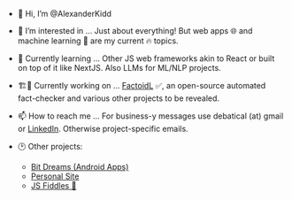 - 👋 Hi, I’m @AlexanderKidd
- 👀 I’m interested in ... Just about everything! But web apps 🌐 and machine learning 🤖 are my current 🔥 topics.
- 🌱 Currently learning ... Other JS web frameworks akin to React or built on top of it like NextJS. Also LLMs for ML/NLP projects.
- 🏗️🚚 Currently working on ... <a href="https://github.com/AlexanderKidd/FactoidL" target="_blank">FactoidL</a> ✅, an open-source automated fact-checker and various other projects to be revealed.
- 📫 How to reach me ... For business-y messages use debatical (at) gmail or <a href="https://www.linkedin.com/in/alexander-kidd-5baa30109" target="_blank">LinkedIn</a>. Otherwise project-specific emails.

- 🕑 Other projects:
  - <a href="https://play.google.com/store/apps/dev?id=7190442441456634365" target="_blank" rel="noopener">Bit Dreams (Android Apps)</a>
  - <a href="https://www.alexander-kidd.com" target="_blank" rel="noopener">Personal Site</a>
  - <a href="https://jsfiddle.net/u/akidd5/fiddles/" target="_blank" rel="noopener">JS Fiddles 🎻</a>

<!---
AlexanderKidd/AlexanderKidd is a ✨ special ✨ repository because its `README.md` (this file) appears on your GitHub profile.
--->
